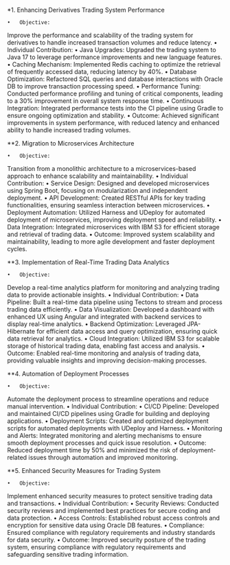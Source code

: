 *1. Enhancing Derivatives Trading System Performance

	•	Objective:
Improve the performance and scalability of the trading system for derivatives to handle increased transaction volumes and reduce latency.
	•	Individual Contribution:
	•	Java Upgrades: Upgraded the trading system to Java 17 to leverage performance improvements and new language features.
	•	Caching Mechanism: Implemented Redis caching to optimize the retrieval of frequently accessed data, reducing latency by 40%.
	•	Database Optimization: Refactored SQL queries and database interactions with Oracle DB to improve transaction processing speed.
	•	Performance Tuning: Conducted performance profiling and tuning of critical components, leading to a 30% improvement in overall system response time.
	•	Continuous Integration: Integrated performance tests into the CI pipeline using Gradle to ensure ongoing optimization and stability.
	•	Outcome:
Achieved significant improvements in system performance, with reduced latency and enhanced ability to handle increased trading volumes.

**2. Migration to Microservices Architecture

	•	Objective:
Transition from a monolithic architecture to a microservices-based approach to enhance scalability and maintainability.
	•	Individual Contribution:
	•	Service Design: Designed and developed microservices using Spring Boot, focusing on modularization and independent deployment.
	•	API Development: Created RESTful APIs for key trading functionalities, ensuring seamless interaction between microservices.
	•	Deployment Automation: Utilized Harness and UDeploy for automated deployment of microservices, improving deployment speed and reliability.
	•	Data Integration: Integrated microservices with IBM S3 for efficient storage and retrieval of trading data.
	•	Outcome:
Improved system scalability and maintainability, leading to more agile development and faster deployment cycles.

**3. Implementation of Real-Time Trading Data Analytics

	•	Objective:
Develop a real-time analytics platform for monitoring and analyzing trading data to provide actionable insights.
	•	Individual Contribution:
	•	Data Pipeline: Built a real-time data pipeline using Tectons to stream and process trading data efficiently.
	•	Data Visualization: Developed a dashboard with enhanced UX using Angular and integrated with backend services to display real-time analytics.
	•	Backend Optimization: Leveraged JPA-Hibernate for efficient data access and query optimization, ensuring quick data retrieval for analytics.
	•	Cloud Integration: Utilized IBM S3 for scalable storage of historical trading data, enabling fast access and analysis.
	•	Outcome:
Enabled real-time monitoring and analysis of trading data, providing valuable insights and improving decision-making processes.

**4. Automation of Deployment Processes

	•	Objective:
Automate the deployment process to streamline operations and reduce manual intervention.
	•	Individual Contribution:
	•	CI/CD Pipeline: Developed and maintained CI/CD pipelines using Gradle for building and deploying applications.
	•	Deployment Scripts: Created and optimized deployment scripts for automated deployments with UDeploy and Harness.
	•	Monitoring and Alerts: Integrated monitoring and alerting mechanisms to ensure smooth deployment processes and quick issue resolution.
	•	Outcome:
Reduced deployment time by 50% and minimized the risk of deployment-related issues through automation and improved monitoring.

**5. Enhanced Security Measures for Trading System

	•	Objective:
Implement enhanced security measures to protect sensitive trading data and transactions.
	•	Individual Contribution:
	•	Security Reviews: Conducted security reviews and implemented best practices for secure coding and data protection.
	•	Access Controls: Established robust access controls and encryption for sensitive data using Oracle DB features.
	•	Compliance: Ensured compliance with regulatory requirements and industry standards for data security.
	•	Outcome:
Improved security posture of the trading system, ensuring compliance with regulatory requirements and safeguarding sensitive trading information.
